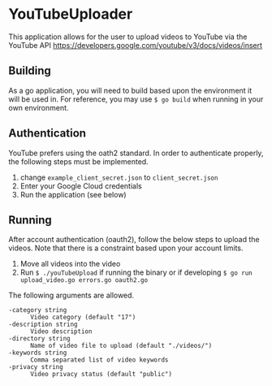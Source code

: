 # YouTubeUploader
This application allows for the user to upload videos to YouTube via the YouTube API <https://developers.google.com/youtube/v3/docs/videos/insert>

## Building
As a go application, you will need to build based upon the environment it will be used in. For reference, you may use `$ go build` when running in your own environment.

## Authentication
YouTube prefers using the oath2 standard. In order to authenticate properly, the following steps must be implemented.

1. change `example_client_secret.json` to `client_secret.json`
2. Enter your Google Cloud credentials
3. Run the application (see below)

## Running
After account authentication (oauth2), follow the below steps to upload the videos. Note that there is a constraint based upon your account limits.
1. Move all videos into the video 
2. Run `$ ./youTubeUpload` if running the binary or if developing `$ go run upload_video.go errors.go oauth2.go`

The following arguments are allowed.

```
-category string
      Video category (default "17")
-description string
      Video description
-directory string
      Name of video file to upload (default "./videos/")
-keywords string
      Comma separated list of video keywords
-privacy string
      Video privacy status (default "public")
```
